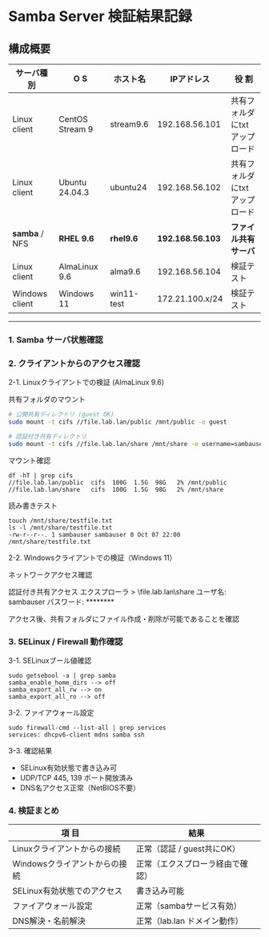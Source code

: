 # Samba Server 検証結果記録

## 構成概要

| サーバ種別 | O S | ホスト名 | IPアドレス | 役 割 |
|-------------|-----|-----------|-------------|------|
| Linux client | CentOS Stream 9 | stream9.6 | 192.168.56.101 | 共有フォルダにtxtアップロード |
| Linux client | Ubuntu 24.04.3 | ubuntu24 | 192.168.56.102 | 共有フォルダにtxtアップロード |
| **samba** / NFS | **RHEL 9.6** | **rhel9.6** | **192.168.56.103** | **ファイル共有サーバ** |
| Linux client | AlmaLinux 9.6 | alma9.6 | 192.168.56.104 | 検証テスト |
| Windows client | Windows 11 | win11-test | 172.21.100.x/24 | 検証テスト |

---

### 1. Samba サーバ状態確認


### 2. クライアントからのアクセス確認

2-1. Linuxクライアントでの検証 (AlmaLinux 9.6)

共有フォルダのマウント
```bash
# 公開共有ディレクトリ (guest OK)
sudo mount -t cifs //file.lab.lan/public /mnt/public -o guest

# 認証付き共有ディレクトリ
sudo mount -t cifs //file.lab.lan/share /mnt/share -o username=sambauser
```
マウント確認
```
df -hT | grep cifs
//file.lab.lan/public  cifs  100G  1.5G  98G   2% /mnt/public
//file.lab.lan/share   cifs  100G  1.5G  98G   2% /mnt/share
```
読み書きテスト
```
touch /mnt/share/testfile.txt
ls -l /mnt/share/testfile.txt
-rw-r--r--. 1 sambauser sambauser 0 Oct 07 22:00 /mnt/share/testfile.txt
```
2-2. Windowsクライアントでの検証（Windows 11）

ネットワークアクセス確認

認証付き共有アクセス
エクスプローラ > \\file.lab.lan\share
ユーザ名: sambauser
パスワード: ********

アクセス後、共有フォルダにファイル作成・削除が可能であることを確認

### 3. SELinux / Firewall 動作確認  

3-1. SELinuxブール値確認
```
sudo getsebool -a | grep samba
samba_enable_home_dirs --> off
samba_export_all_rw --> on
samba_export_all_ro --> off
```
3-2. ファイアウォール設定
```
sudo firewall-cmd --list-all | grep services
services: dhcpv6-client mdns samba ssh
```
3-3. 確認結果
- SELinux有効状態で書き込み可
- UDP/TCP 445, 139 ポート開放済み
- DNS名アクセス正常（NetBIOS不要）

### 4. 検証まとめ
| 項 目 | 結果 |
|------|------|
| Linuxクライアントからの接続	| 正常（認証 / guest共にOK）|
| Windowsクライアントからの接続	| 正常（エクスプローラ経由で確認）|
| SELinux有効状態でのアクセス	| 書き込み可能 |
| ファイアウォール設定 | 正常（sambaサービス有効）|
| DNS解決・名前解決 | 正常（lab.lan ドメイン動作）|
